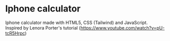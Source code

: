 # Iphone calculator

Iphone calculator made with HTML5, CSS (Tailwind) and JavaScript. Inspired by Lenora Porter's tutorial (https://www.youtube.com/watch?v=pU-tcR5Hrpc)

